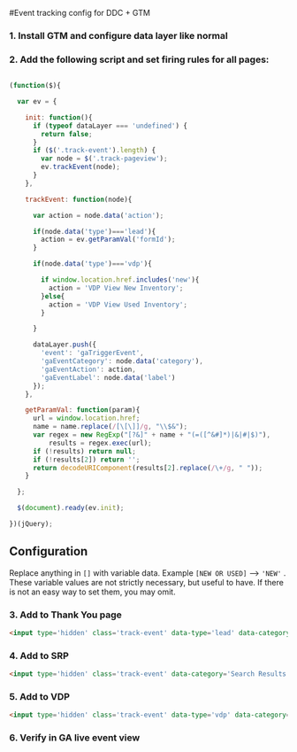 #Event tracking config for DDC + GTM

### 1. Install GTM and configure data layer like normal

### 2. Add the following script and set firing rules for all pages:

```javascript

(function($){

  var ev = {

    init: function(){
      if (typeof dataLayer === 'undefined') {
        return false;
      }
      if ($('.track-event').length) {
        var node = $('.track-pageview');
        ev.trackEvent(node);
      }
    },

    trackEvent: function(node){

      var action = node.data('action');

      if(node.data('type')==='lead'){
        action = ev.getParamVal('formId');
      }

      if(node.data('type')==='vdp'){

        if window.location.href.includes('new'){
          action = 'VDP View New Inventory';
        }else{
          action = 'VDP View Used Inventory';
        }

      }

      dataLayer.push({
        'event': 'gaTriggerEvent',
        'gaEventCategory': node.data('category'),
        'gaEventAction': action,
        'gaEventLabel': node.data('label')
      });
    },

    getParamVal: function(param){
      url = window.location.href;
      name = name.replace(/[\[\]]/g, "\\$&");
      var regex = new RegExp("[?&]" + name + "(=([^&#]*)|&|#|$)"),
          results = regex.exec(url);
      if (!results) return null;
      if (!results[2]) return '';
      return decodeURIComponent(results[2].replace(/\+/g, " "));
    }

  };

  $(document).ready(ev.init);

})(jQuery);


```

## Configuration

Replace anything in `[]` with variable data. Example `[NEW OR USED]` --> `'NEW'` . These variable values are not strictly necessary, but useful to have. If there is not an easy way to set them, you may omit.

### 3. Add to Thank You page

```html
<input type='hidden' class='track-event' data-type='lead' data-category='Lead Form Submissions'/>
```

### 4. Add to SRP
```html
<input type='hidden' class='track-event' data-category='Search Results Page View'/>
```

### 5. Add to VDP
```html
<input type='hidden' class='track-event' data-type='vdp' data-category='VDP View'/>
```

### 6. Verify in GA live event view
